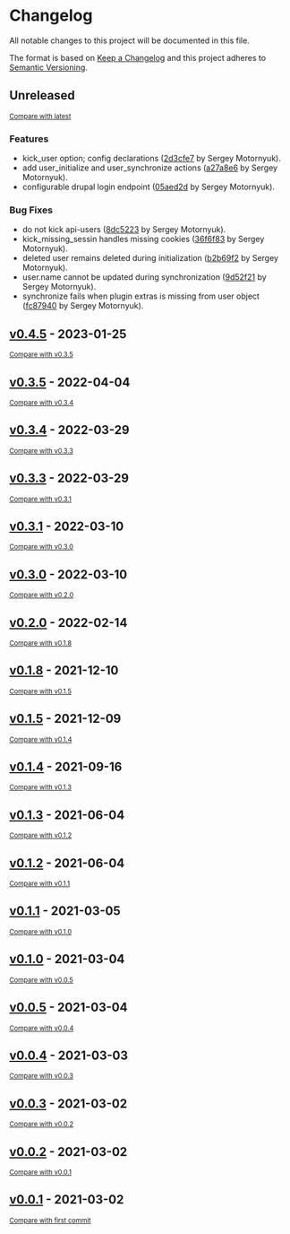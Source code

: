 # Changelog

All notable changes to this project will be documented in this file.

The format is based on [Keep a Changelog](http://keepachangelog.com/en/1.0.0/)
and this project adheres to [Semantic Versioning](http://semver.org/spec/v2.0.0.html).

<!-- insertion marker -->
## Unreleased

<small>[Compare with latest](https://github.com/DataShades/ckanext-drupal-idp/compare/v0.4.5...HEAD)</small>

### Features

- kick_user option; config declarations ([2d3cfe7](https://github.com/DataShades/ckanext-drupal-idp/commit/2d3cfe72b83d2644aef5f751118c2960c81a1f6e) by Sergey Motornyuk).
- add user_initialize and user_synchronize actions ([a27a8e6](https://github.com/DataShades/ckanext-drupal-idp/commit/a27a8e69b0f77c5e6b8433469f1ca144a19ebc24) by Sergey Motornyuk).
- configurable drupal login endpoint ([05aed2d](https://github.com/DataShades/ckanext-drupal-idp/commit/05aed2dacf4c2a7da81606a1690bd5ade11dcb02) by Sergey Motornyuk).

### Bug Fixes

- do not kick api-users ([8dc5223](https://github.com/DataShades/ckanext-drupal-idp/commit/8dc52232f45dd1eb3ff9a3811796c03e27b5dd5f) by Sergey Motornyuk).
- kick_missing_sessin handles missing cookies ([36f6f83](https://github.com/DataShades/ckanext-drupal-idp/commit/36f6f83beaeb8f2c36fef1b1f6d36b14c4d0f842) by Sergey Motornyuk).
- deleted user remains deleted during initialization ([b2b69f2](https://github.com/DataShades/ckanext-drupal-idp/commit/b2b69f26d102e5b6ba31265a2515116bd5fc48b5) by Sergey Motornyuk).
- user.name cannot be updated during synchronization ([9d52f21](https://github.com/DataShades/ckanext-drupal-idp/commit/9d52f21f428d3d9e09d76f12662b956d0267aa90) by Sergey Motornyuk).
- synchronize fails when plugin extras is missing from user object ([fc87940](https://github.com/DataShades/ckanext-drupal-idp/commit/fc879400a00a71ed498100768112680840404f3d) by Sergey Motornyuk).

<!-- insertion marker -->
## [v0.4.5](https://github.com/DataShades/ckanext-drupal-idp/releases/tag/v0.4.5) - 2023-01-25

<small>[Compare with v0.3.5](https://github.com/DataShades/ckanext-drupal-idp/compare/v0.3.5...v0.4.5)</small>

## [v0.3.5](https://github.com/DataShades/ckanext-drupal-idp/releases/tag/v0.3.5) - 2022-04-04

<small>[Compare with v0.3.4](https://github.com/DataShades/ckanext-drupal-idp/compare/v0.3.4...v0.3.5)</small>

## [v0.3.4](https://github.com/DataShades/ckanext-drupal-idp/releases/tag/v0.3.4) - 2022-03-29

<small>[Compare with v0.3.3](https://github.com/DataShades/ckanext-drupal-idp/compare/v0.3.3...v0.3.4)</small>

## [v0.3.3](https://github.com/DataShades/ckanext-drupal-idp/releases/tag/v0.3.3) - 2022-03-29

<small>[Compare with v0.3.1](https://github.com/DataShades/ckanext-drupal-idp/compare/v0.3.1...v0.3.3)</small>

## [v0.3.1](https://github.com/DataShades/ckanext-drupal-idp/releases/tag/v0.3.1) - 2022-03-10

<small>[Compare with v0.3.0](https://github.com/DataShades/ckanext-drupal-idp/compare/v0.3.0...v0.3.1)</small>

## [v0.3.0](https://github.com/DataShades/ckanext-drupal-idp/releases/tag/v0.3.0) - 2022-03-10

<small>[Compare with v0.2.0](https://github.com/DataShades/ckanext-drupal-idp/compare/v0.2.0...v0.3.0)</small>

## [v0.2.0](https://github.com/DataShades/ckanext-drupal-idp/releases/tag/v0.2.0) - 2022-02-14

<small>[Compare with v0.1.8](https://github.com/DataShades/ckanext-drupal-idp/compare/v0.1.8...v0.2.0)</small>

## [v0.1.8](https://github.com/DataShades/ckanext-drupal-idp/releases/tag/v0.1.8) - 2021-12-10

<small>[Compare with v0.1.5](https://github.com/DataShades/ckanext-drupal-idp/compare/v0.1.5...v0.1.8)</small>

## [v0.1.5](https://github.com/DataShades/ckanext-drupal-idp/releases/tag/v0.1.5) - 2021-12-09

<small>[Compare with v0.1.4](https://github.com/DataShades/ckanext-drupal-idp/compare/v0.1.4...v0.1.5)</small>

## [v0.1.4](https://github.com/DataShades/ckanext-drupal-idp/releases/tag/v0.1.4) - 2021-09-16

<small>[Compare with v0.1.3](https://github.com/DataShades/ckanext-drupal-idp/compare/v0.1.3...v0.1.4)</small>

## [v0.1.3](https://github.com/DataShades/ckanext-drupal-idp/releases/tag/v0.1.3) - 2021-06-04

<small>[Compare with v0.1.2](https://github.com/DataShades/ckanext-drupal-idp/compare/v0.1.2...v0.1.3)</small>

## [v0.1.2](https://github.com/DataShades/ckanext-drupal-idp/releases/tag/v0.1.2) - 2021-06-04

<small>[Compare with v0.1.1](https://github.com/DataShades/ckanext-drupal-idp/compare/v0.1.1...v0.1.2)</small>

## [v0.1.1](https://github.com/DataShades/ckanext-drupal-idp/releases/tag/v0.1.1) - 2021-03-05

<small>[Compare with v0.1.0](https://github.com/DataShades/ckanext-drupal-idp/compare/v0.1.0...v0.1.1)</small>

## [v0.1.0](https://github.com/DataShades/ckanext-drupal-idp/releases/tag/v0.1.0) - 2021-03-04

<small>[Compare with v0.0.5](https://github.com/DataShades/ckanext-drupal-idp/compare/v0.0.5...v0.1.0)</small>

## [v0.0.5](https://github.com/DataShades/ckanext-drupal-idp/releases/tag/v0.0.5) - 2021-03-04

<small>[Compare with v0.0.4](https://github.com/DataShades/ckanext-drupal-idp/compare/v0.0.4...v0.0.5)</small>

## [v0.0.4](https://github.com/DataShades/ckanext-drupal-idp/releases/tag/v0.0.4) - 2021-03-03

<small>[Compare with v0.0.3](https://github.com/DataShades/ckanext-drupal-idp/compare/v0.0.3...v0.0.4)</small>

## [v0.0.3](https://github.com/DataShades/ckanext-drupal-idp/releases/tag/v0.0.3) - 2021-03-02

<small>[Compare with v0.0.2](https://github.com/DataShades/ckanext-drupal-idp/compare/v0.0.2...v0.0.3)</small>

## [v0.0.2](https://github.com/DataShades/ckanext-drupal-idp/releases/tag/v0.0.2) - 2021-03-02

<small>[Compare with v0.0.1](https://github.com/DataShades/ckanext-drupal-idp/compare/v0.0.1...v0.0.2)</small>

## [v0.0.1](https://github.com/DataShades/ckanext-drupal-idp/releases/tag/v0.0.1) - 2021-03-02

<small>[Compare with first commit](https://github.com/DataShades/ckanext-drupal-idp/compare/efa410bdad6747f83bc09be88686ce31fb49b814...v0.0.1)</small>

